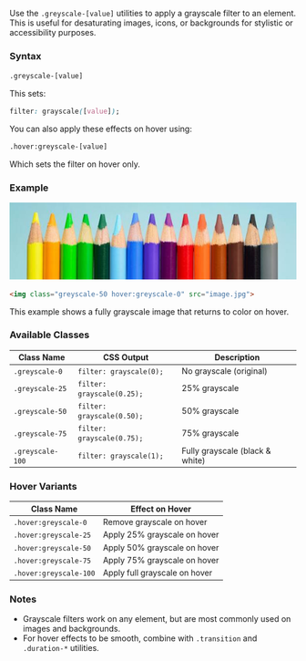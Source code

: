 Use the `.greyscale-[value]` utilities to apply a grayscale filter to an element. This is useful for desaturating images, icons, or backgrounds for stylistic or accessibility purposes.


### Syntax

```html
.greyscale-[value]
```

This sets:

```css
filter: grayscale([value]);
```

You can also apply these effects on hover using:

```html
.hover:greyscale-[value]
```

Which sets the filter on hover only.

### Example


<img class="w-max-500px mt-4 rounded greyscale-50 hover:greyscale-0" src="/images/color-image.jpg">


```html
<img class="greyscale-50 hover:greyscale-0" src="image.jpg">
```

This example shows a fully grayscale image that returns to color on hover.




### Available Classes

| Class Name       | CSS Output                 | Description                     |
| ---------------- | -------------------------- | ------------------------------- |
| `.greyscale-0`   | `filter: grayscale(0);`    | No grayscale (original)         |
| `.greyscale-25`  | `filter: grayscale(0.25);` | 25% grayscale                   |
| `.greyscale-50`  | `filter: grayscale(0.50);` | 50% grayscale                   |
| `.greyscale-75`  | `filter: grayscale(0.75);` | 75% grayscale                   |
| `.greyscale-100` | `filter: grayscale(1);`    | Fully grayscale (black & white) |


### Hover Variants

| Class Name             | Effect on Hover               |
| ---------------------- | ----------------------------- |
| `.hover:greyscale-0`   | Remove grayscale on hover     |
| `.hover:greyscale-25`  | Apply 25% grayscale on hover  |
| `.hover:greyscale-50`  | Apply 50% grayscale on hover  |
| `.hover:greyscale-75`  | Apply 75% grayscale on hover  |
| `.hover:greyscale-100` | Apply full grayscale on hover |



### Notes

* Grayscale filters work on any element, but are most commonly used on images and backgrounds.
* For hover effects to be smooth, combine with `.transition` and `.duration-*` utilities.
